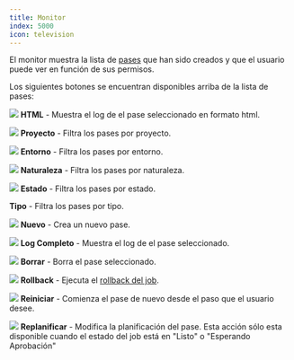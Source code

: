 ```yaml
---
title: Monitor
index: 5000
icon: television
---
```


El monitor muestra la lista de [pases](concepts/job) que han sido creados y que el usuario puede ver en función de sus permisos.

Los siguientes botones se encuentran disponibles arriba de la lista de pases:

<img src="/static/images/icons/html.svg" /> **HTML** - Muestra el log de el pase seleccionado en formato html.

<img src="/static/images/icons/project.svg" /> **Proyecto** - Filtra los pases por proyecto.

<img src="/static/images/icons/baseline.svg" /> **Entorno** - Filtra los pases por entorno.

<img src="/static/images/icons/nature.svg" /> **Naturaleza** - Filtra los pases por naturaleza.

<img src="/static/images/icons/state.svg" /> **Estado** - Filtra los pases por estado.

**Tipo** - Filtra los pases por tipo.

<img src="/static/images/icons/job.svg" /> **Nuevo** - Crea un nuevo pase.

<img src="/static/images/icons/moredata.svg" /> **Log Completo** - Muestra el log de el pase seleccionado.

<img src="/static/images/icons/delete.svg" /> **Borrar** - Borra el pase seleccionado.

<img src="/static/images/icons/left.svg" /> **Rollback** - Ejecuta el [rollback del job](concepts/rollback).

<img src="/static/images/icons/restart.svg" /> **Reiniciar** - Comienza el pase de nuevo desde el paso que el usuario desee.

<img src="/static/images/icons/datefield.svg"  /> **Replanificar** - Modifica la planificación del pase. Esta acción sólo esta disponible cuando el estado del
job está en "Listo" o "Esperando Aprobación"
